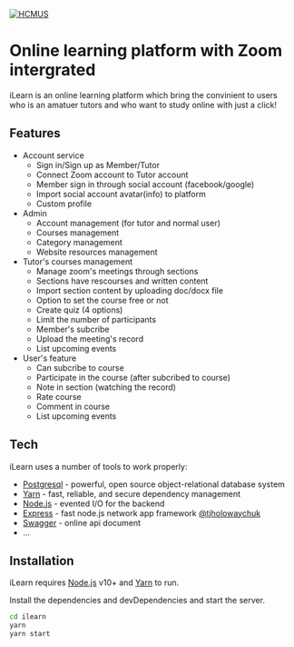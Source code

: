 [![HCMUS](https://www.hcmus.edu.vn/images/logo81.png)](https://www.hcmus.edu.vn/)
# Online learning platform with Zoom intergrated

iLearn is an online learning platform which bring the convinient to users who is an amatuer tutors and who want to study online with just a click!

## Features

- Account service
   - Sign in/Sign up as Member/Tutor
   - Connect Zoom account to Tutor account
   - Member sign in through social account (facebook/google)
   - Import social account avatar(info) to platform
   - Custom profile
- Admin
   - Account management (for tutor and normal user)
   - Courses management
   - Category management
   - Website resources management
- Tutor's courses management
   - Manage zoom's meetings through sections
   - Sections have rescourses and written content
   - Import section content by uploading doc/docx file
   - Option to set the course free or not
   - Create quiz (4 options)
   - Limit the number of participants
   - Member's subcribe
   - Upload the meeting's record
   - List upcoming events
- User's feature
   - Can subcribe to course
   - Participate in the course (after subcribed to course)
   - Note in section (watching the record)
   - Rate course
   - Comment in course
   - List upcoming events

## Tech

iLearn uses a number of tools to work properly:

- [Postgresql] - powerful, open source object-relational database system
- [Yarn] - fast, reliable, and secure dependency management
- [Node.js] - evented I/O for the backend
- [Express] - fast node.js network app framework [@tjholowaychuk]
- [Swagger] - online api document
- ...

## Installation

iLearn requires [Node.js] v10+ and [Yarn] to run.

Install the dependencies and devDependencies and start the server.

```sh
cd ilearn
yarn
yarn start
```
   [Yarn]: <https://yarnpkg.com/>
   [Node.js]: <http://nodejs.org>
   [Postgresql]: <http://www.postgresql.org>
   [@tjholowaychuk]: <http://twitter.com/tjholowaychuk>
   [express]: <http://expressjs.com>
   [Swagger]: <https://swagger.io>
